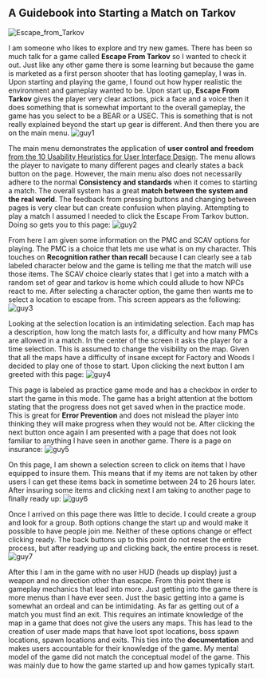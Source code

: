 ## A Guidebook into Starting a Match on Tarkov

![Escape_from_Tarkov](https://github.com/ChicoState/ux-personal-portfolio-Hayat-White/assets/33682739/15201a97-2301-45ee-ad6c-ffb492c62a6d)

I am someone who likes to explore and try new games. There has been so much talk for a game called **Escape From Tarkov** so I wanted to check it out. Just like any other game there is some learning but because the game is marketed as a first person shooter that has looting gameplay, I was in. Upon starting and playing the game, I found out how hyper realistic the environment and gameplay wanted to be.
Upon start up, **Escape From Tarkov** gives the player very clear actions, pick a face and a voice then it does something that is somewhat important to the overall gameplay, the game has you select to be a BEAR or a USEC. This is something that is not really explained beyond the start up gear is different. And then there you are on the main menu. 
![guy1](https://github.com/ChicoState/ux-personal-portfolio-Hayat-White/assets/33682739/0c8d28fa-3283-40a9-bca0-b18cc4ecf192)

The main menu demonstrates the application of **user control and freedom** [from the 10 Usability Heuristics for User Interface Design](https://www.nngroup.com/articles/ten-usability-heuristics/). The menu allows the player to navigate to many different pages and clearly states a back button on the page. However, the main menu also does not necessarily adhere to the normal **Consistency and standards** when it comes to starting a match. The overall system has a great **match between the system and the real world**. The feedback from pressing buttons and changing between pages is very clear but can create confusion when playing. Attempting to play a match I assumed I needed to click the Escape From Tarkov button. Doing so gets you to this page:
![guy2](https://github.com/ChicoState/ux-personal-portfolio-Hayat-White/assets/33682739/882a39f0-4575-4908-8684-22e8dd7d2147)

From here I am given some information on the PMC and SCAV options for playing. The PMC is a choice that lets me use what is on my character. This touches on **Recognition rather than recall** because I can clearly see a tab labeled character below and the game is telling me that the match will use those items. The SCAV choice clearly states that I get into a match with a random set of gear and tarkov is home which could allude to how NPCs react to me. After selecting a character option, the game then wants me to select a location to escape from. This screen appears as the following:
![guy3](https://github.com/ChicoState/ux-personal-portfolio-Hayat-White/assets/33682739/ae7384d0-8715-46b8-8078-425afc875cc6)

Looking at the selection location is an intimidating selection. Each map has a description, how long the match lasts for, a difficulty and how many PMCs are allowed in a match. In the center of the screen it asks the player for a time selection. This is assumed to change the visibility on the map. Given that all the maps have a difficulty of insane except for Factory and Woods I decided to play one of those to start. Upon clicking the next button I am greeted with this page:
![guy4](https://github.com/ChicoState/ux-personal-portfolio-Hayat-White/assets/33682739/50427344-f53d-414f-bbc6-780bf9bf604e)

This page is labeled as practice game mode and has a checkbox in order to start the game in this mode. The game has a bright attention at the bottom stating that the progress does not get saved when in the practice mode. This is great for **Error Prevention** and does not mislead the player into thinking they will make progress when they would not be. After clicking the next button once again I am presented with a page that does not look familiar to anything I have seen in another game. There is a page on insurance:
![guy5](https://github.com/ChicoState/ux-personal-portfolio-Hayat-White/assets/33682739/66bb1f1c-14f7-4971-b0a1-243dbcb406b5)

On this page, I am shown a selection screen to click on items that I have equipped to insure them. This means that if my items are not taken by other users I can get these items back in sometime between 24 to 26 hours later. After insuring some items and clicking next I am taking to another page to finally ready up:
![guy6](https://github.com/ChicoState/ux-personal-portfolio-Hayat-White/assets/33682739/26402da1-6fce-4434-9b83-03a7f7564865)

Once I arrived on this page there was little to decide. I could create a group and look for a group. Both options change the start up and would make it possible to have people join me. Neither of these options change or effect clicking ready. The back buttons up to this point do not reset the entire process, but after readying up and clicking back, the entire process is reset. 
![guy7](https://github.com/ChicoState/ux-personal-portfolio-Hayat-White/assets/33682739/ceff5d95-3b2b-468a-aa0e-f408fc19db42)


After this I am in the game with no user HUD (heads up display) just a weapon and no direction other than esacpe. From this point there is gameplay mechanics that lead into more. Just getting into the game there is more menus than I have ever seen. Just the basic getting into a game is somewhat an ordeal and can be intimidating. As far as getting out of a match you must find an exit. This requires an intimate knowledge of the map in a game that does not give the users any maps. This has lead to the creation of user made maps that have loot spot locations, boss spawn locations, spawn locations and exits. This ties into the **documentation** and makes users accountable for their knowledge of the game. My mental model of the game did not match the conceptual model of the game. This was mainly due to how the game started up and how games typically start.

